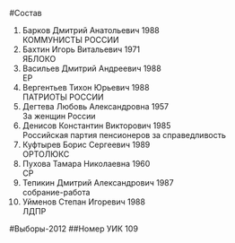 #Состав
1. Барков Дмитрий Анатольевич 1988   
    КОММУНИСТЫ РОССИИ
2. Бахтин Игорь Витальевич 1971   
    ЯБЛОКО
3. Васильев Дмитрий Андреевич 1988   
    ЕР
4. Вергентьев Тихон Юрьевич 1988   
    ПАТРИОТЫ РОССИИ
5. Дегтева Любовь Александровна 1957   
    За женщин России
6. Денисов Константин Викторович 1985   
    Российская партия пенсионеров за справедливость
7. Куфтырев Борис Сергеевич 1989   
    ОРТОЛЮКС
8. Пухова Тамара Николаевна 1960   
    СР
9. Тепикин Дмитрий Александрович 1987   
    собрание-работа
10. Уйменов Степан Игоревич 1988   
    ЛДПР

#Выборы-2012
##Номер УИК
109